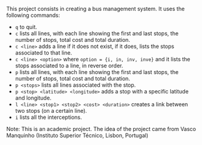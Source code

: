 This project consists in creating a bus management system. It uses the following commands:
 - `q` to quit.
 - `c` lists all lines, with each line showing the first and last stops, the number of stops,  total cost and total duration.
 - `c <line>` adds a line if it does not exist, if it does, lists the stops associated to that line.
 - `c <line> <option>` where `option = {i, in, inv, inve}` and it lists the stops associated to a line, in reverse order.
 - `p` lists all lines, with each line showing the first and last stops, the number of stops,  total cost and total duration.
 - `p <stops>` lists all lines associated with the stop.
 - `p <stop> <latitude> <longitude>` adds a stop with a specific latitude and longitude.
 - `l <line> <stop1> <stop2> <cost> <duration>` creates a link between two stops (on a certain line).
 - `i` lists all the interceptions.

Note: This is an academic project. The idea of the project came from Vasco Manquinho (Instituto Superior Técnico, Lisbon, Portugal)